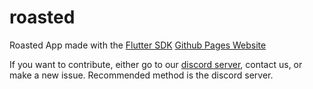 # roasted

Roasted App made with the [Flutter SDK](https://flutter.dev/)
[Github Pages Website](https://beet461.github.io/Roasted/ "Roasted!")

If you want to contribute, either go to our [discord server](https://discord.gg/ESEPwX6WR4 "Roasted!"), contact us, or make a new issue. Recommended method is the discord server.
